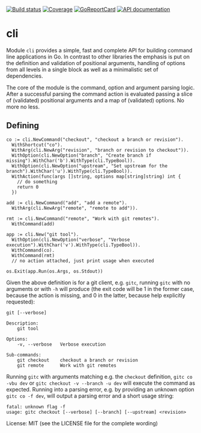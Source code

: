 [![Build status][buildimage]][build] [![Coverage][codecovimage]][codecov] [![GoReportCard][cardimage]][card] [![API documentation][docsimage]][docs]

# cli

Module `cli` provides a simple, fast and complete API for building command line applications in Go.
In contrast to other libraries the emphasis is put on the definition and validation of
positional arguments, handling of options from all levels in a single block as well as
a minimalistic set of dependencies.

The core of the module is the command, option and argument parsing logic. After a successful parsing the 
command action is evaluated passing a slice of (validated) positional arguments and a map of (validated) options.
No more no less.

## Defining

```
co := cli.NewCommand("checkout", "checkout a branch or revision").
  WithShortcut("co").
  WithArg(cli.NewArg("revision", "branch or revision to checkout")).
  WithOption(cli.NewOption("branch", "Create branch if missing").WithChar('b').WithType(cli.TypeBool)).
  WithOption(cli.NewOption("upstream", "Set upstream for the branch").WithChar('u').WithType(cli.TypeBool)).
  WithAction(func(args []string, options map[string]string) int {
    // do something
    return 0
  })

add := cli.NewCommand("add", "add a remote").
  WithArg(cli.NewArg("remote", "remote to add")).

rmt := cli.NewCommand("remote", "Work with git remotes").
  WithCommand(add)

app := cli.New("git tool").
  WithOption(cli.NewOption("verbose", "Verbose execution").WithChar('v').WithType(cli.TypeBool)).
  WithCommand(co).
  WithCommand(rmt)
  // no action attached, just print usage when executed

os.Exit(app.Run(os.Args, os.Stdout))
```

Given the above definition is for a git client, e.g. `gitc`, running `gitc` with no arguments or with `-h` will
produce (the exit code will be 1 in the former case, because the action is missing, and 0 in the latter, because
help explicitly requested):

```
git [--verbose]

Description:
    git tool

Options:
    -v, --verbose   Verbose execution

Sub-commands:
    git checkout    checkout a branch or revision
    git remote      Work with git remotes
```

Running `gitc` with arguments matching e.g. the `checkout` definition, `gitc co -vbu dev` or
`gitc checkout -v --branch -u dev` will execute the command as expected. Running into a parsing error, e.g.
 by providing an unknown option `gitc co -f dev`, will output a parsing error and a short usage string:

```
fatal: unknown flag -f
usage: gitc checkout [--verbose] [--branch] [--upstream] <revision>
```

License: MIT (see the LICENSE file for the complete wording)


[docs]: https://godoc.org/github.com/silvertern/cli
[docsimage]: http://img.shields.io/badge/godoc-reference-blue.svg?style=flat

[build]: https://travis-ci.org/silvertern/cli
[buildimage]: https://travis-ci.org/silvertern/cli.svg?branch=master

[codecov]: https://codecov.io/gh/silvertern/cli
[codecovimage]: https://codecov.io/gh/silvertern/cli/branch/master/graph/badge.svg

[card]: https://goreportcard.com/report/github.com/silvertern/cli
[cardimage]: https://goreportcard.com/badge/github.com/silvertern/cli
